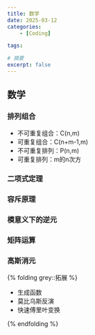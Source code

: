 ```yaml
---
title: 数学
date: 2025-03-12
categories: 
    - [Coding]

tags: 

# 摘要
excerpt: false
---
```


## 数学
### 排列组合
- 不可重复组合：C(n,m)
- 可重复组合：C(n+m-1,m)
- 不可重复排列：P(n,m)
- 可重复排列：m的n次方

### 二项式定理


### 容斥原理
### 模意义下的逆元
### 矩阵运算
### 高斯消元

{% folding grey::拓展 %}

- 生成函数
- 莫比乌斯反演
- 快速傅里叶变换

{% endfolding %}